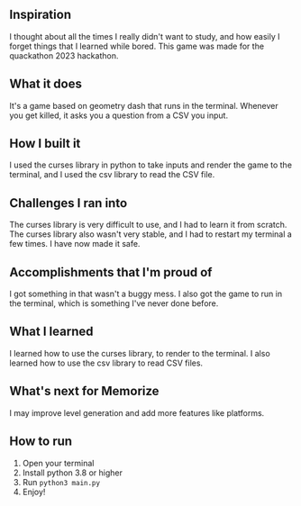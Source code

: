 ## Inspiration
I thought about all the times I really didn't want to study, and how easily I forget things that I learned while bored. This game was made for the quackathon 2023 hackathon.

## What it does
It's a game based on geometry dash that runs in the terminal. Whenever you get killed, it asks you a question from a CSV you input. 

## How I built it
I used the curses library in python to take inputs and render the game to the terminal, and I used the csv library to read the CSV file.

## Challenges I ran into
The curses library is very difficult to use, and I had to learn it from scratch. The curses library also wasn't very stable, and I had to restart my terminal a few times. I have now made it safe.

## Accomplishments that I'm proud of
I got something in that wasn't a buggy mess. I also got the game to run in the terminal, which is something I've never done before.

## What I learned
I learned how to use the curses library, to render to the terminal. I also learned how to use the csv library to read CSV files.

## What's next for Memorize
I may improve level generation and add more features like platforms.

## How to run
1. Open your terminal
2. Install python 3.8 or higher
3. Run `python3 main.py`
4. Enjoy!